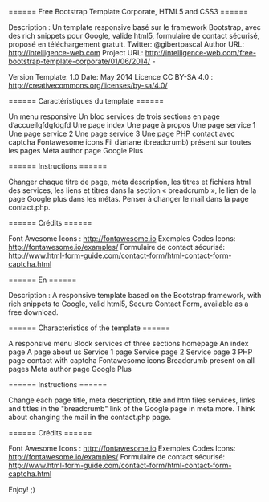 ====== Free Bootstrap Template Corporate, HTML5 and CSS3 ====== 

Description :       Un template responsive basé sur le framework Bootstrap, avec des rich snippets pour Google, valide html5, formulaire de contact sécurisé, proposé en téléchargement gratuit.
Twitter:            @gibertpascal
Author URL:         http://intelligence-web.com
Project URL:       http://intelligence-web.com/free-bootstrap-template-corporate/01/06/2014/ - 

Version Template:   1.0
Date:               May 2014
Licence CC BY-SA 4.0 : http://creativecommons.org/licenses/by-sa/4.0/

====== Caractéristiques du template ======

Un menu responsive
Un bloc services de trois sections en page d’accueilgfdgfdgfd
Une page index
Une page à propos
Une page service 1
Une page service 2
Une page service 3
Une page PHP contact avec captcha
Fontawesome icons
Fil d’ariane (breadcrumb) présent sur toutes les pages
Méta author page Google Plus

====== Instructions ======

Changer chaque titre de page, méta description, les titres et fichiers html des services, les liens et titres dans la section « breadcrumb », le lien de la page Google plus dans les métas. Penser à changer le mail dans la page contact.php.

====== Crédits ======

Font Awesome Icons : http://fontawesome.io
Exemples Codes Icons: http://fontawesome.io/examples/
Formulaire de contact sécurisé: http://www.html-form-guide.com/contact-form/html-contact-form-captcha.html

======  En ====== 

Description :  A responsive template based on the Bootstrap framework, with rich snippets to Google, valid html5, Secure Contact Form, available as a free download.

======  Characteristics of the template ====== 

A responsive menu
Block services of three sections homepage
An index page
A page about us
Service 1 page
Service page 2
Service page 3
PHP page contact with captcha
Fontawesome icons
Breadcrumb present on all pages
Meta author page Google Plus

====== Instructions ======

Change each page title, meta description, title and htm files services, links and titles in the "breadcrumb" link of the Google page in meta more. Think about changing the mail in the contact.php page.

====== Crédits ======

Font Awesome Icons : http://fontawesome.io
Exemples Codes Icons: http://fontawesome.io/examples/
Formulaire de contact sécurisé: http://www.html-form-guide.com/contact-form/html-contact-form-captcha.html

Enjoy! ;)